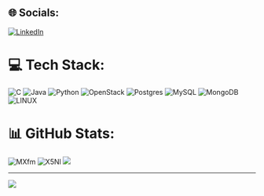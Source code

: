 ## 🌐 Socials:
[![LinkedIn](https://img.shields.io/badge/LinkedIn-%230077B5.svg?logo=linkedin&logoColor=white)](https://www.linkedin.com/in/luiz-roberto-henz-b386b237/) 

# 💻 Tech Stack:
![C](https://img.shields.io/badge/c-%2300599C.svg?style=for-the-badge&logo=c&logoColor=white) ![Java](https://img.shields.io/badge/java-%23ED8B00.svg?style=for-the-badge&logo=java&logoColor=white) ![Python](https://img.shields.io/badge/python-3670A0?style=for-the-badge&logo=python&logoColor=ffdd54) ![OpenStack](https://img.shields.io/badge/Openstack-%23f01742.svg?style=for-the-badge&logo=openstack&logoColor=white) ![Postgres](https://img.shields.io/badge/postgres-%23316192.svg?style=for-the-badge&logo=postgresql&logoColor=white) ![MySQL](https://img.shields.io/badge/mysql-%2300f.svg?style=for-the-badge&logo=mysql&logoColor=white) ![MongoDB](https://img.shields.io/badge/MongoDB-%234ea94b.svg?style=for-the-badge&logo=mongodb&logoColor=white) ![LINUX](https://img.shields.io/badge/Linux-FCC624?style=for-the-badge&logo=linux&logoColor=black)
# 📊 GitHub Stats:
![MXfm](https://github.com/LuizHenz/LuizHenz/assets/107008776/b230bd67-b3f8-42e0-a4b5-03324a9e2979)
![X5Nl](https://github.com/LuizHenz/LuizHenz/assets/107008776/d76aa814-180a-4101-9033-d7f64252c593)
![](https://github-readme-streak-stats.herokuapp.com/?user=LuizHenz&theme=dark&hide_border=true)
<!--![](https://github-readme-stats.vercel.app/api?username=LuizHenz&theme=dark&hide_border=true&include_all_commits=false&count_private=false)-->


---
[![](https://visitcount.itsvg.in/api?id=LuizHenz&icon=0&color=0)](https://visitcount.itsvg.in)



<!-- Proudly created with GPRM ( https://gprm.itsvg.in ) -->
